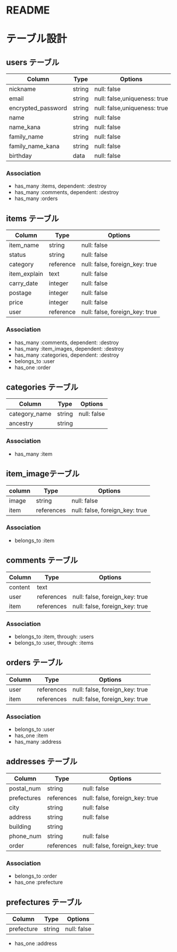 # README

# テーブル設計

## users テーブル

| Column                | Type    | Options                      |
| --------              | ------  | -----------                  |
| nickname              | string  | null: false                  |
| email                 | string  | null: false,uniqueness: true |
| encrypted_password    | string  | null: false,uniqueness: true |
| name                  | string  | null: false                  |
| name_kana             | string  | null: false                  |
| family_name           | string  | null: false                  |
| family_name_kana      | string  | null: false                  |
| birthday              | data    | null: false                  |


### Association

- has_many :items, dependent: :destroy
- has_many :comments, dependent: :destroy
- has_many :orders



## items テーブル

| Column       | Type      | Options                        |
| --------     | ------    | -----------                    |
| item_name    | string    | null: false                    |
| status       | string    | null: false                    |
| category     | reference | null: false, foreign_key: true |
| item_explain | text      | null: false                    |
| carry_date   | integer   | null: false                    |
| postage      | integer   | null: false                    |
| price        | integer   | null: false                    |
| user         | reference | null: false, foreign_key: true |


### Association

- has_many :comments, dependent: :destroy
- has_many :item_images, dependent: :destroy
- has_many :categories, dependent: :destroy
- belongs_to :user
- has_one :order


## categories テーブル
| Column        | Type   | Options      |
| --------      | ------ | -----------  |
| category_name | string | null: false  |
| ancestry      | string |              |

### Association
- has_many :item



## item_imageテーブル
| column  | Type       | Options                        |
| ------- | ------     | -------                        |
| image   | string     | null: false                    |
| item    | references | null: false, foreign_key: true |

### Association
- belongs_to :item 



## comments テーブル

| Column  | Type       | Options                        |
| ------- | ---------- | ------------------------------ |
| content | text       |                                |
| user    | references | null: false, foreign_key: true |
| item    | references | null: false, foreign_key: true |

### Association

- belongs_to :item, through: :users
- belongs_to :user, through: :items



## orders テーブル

| Column      | Type       | Options                        |
| ------      | ---------- | ------------------------------ |
| user        | references | null: false, foreign_key: true |
| item        | references | null: false, foreign_key: true |

### Association

- belongs_to :user
- has_one :item
- has_many :address

## addresses テーブル

| Column      | Type       | Options                        |
| -------     | ---------- | ------------------------------ |
| postal_num  | string     | null: false                    |
| prefectures | references | null: false, foreign_key: true |
| city        | string     | null: false                    |
| address     | string     | null: false                    |
| building    | string     |                                |
| phone_num   | string     | null: false                    |
| order       | references | null: false, foreign_key: true |

### Association

- belongs_to :order
- has_one :prefecture

## prefectures テーブル
| Column      | Type       | Options                        |
| -------     | ---------- | ------------------------------ |
| prefecture  | string     | null: false                    |

- has_one :address


